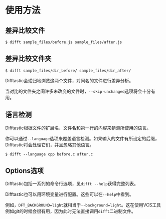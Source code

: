 # 使用方法

## 差异比较文件

```
$ difft sample_files/before.js sample_files/after.js
```

## 差异比较文件夹

```
$ difft sample_files/dir_before/ sample_files/dir_after/
```

Difftastic会递归地浏览这两个文件，对同名的文件进行差异分析。

当对比的文件夹之间许多未改变的文件时，`--skip-unchanged`选项将会十分有用。

## 语言检测

Difftastic根据文件的扩展名、文件名和第一行的内容来猜测所使用的语言。

你可以通过`--language`选项来覆盖语言检测。如果输入的文件有所设定的后缀，Difftastic将会处理它们，并且忽略其他语言。


```
$ difft --language cpp before.c after.c
```

## Options选项

Difftastic包括一系列的命令行选项，见`difft --help`获得完整列表。

Difftastic也可以用环境变量进行配置。这些可以在`--help`中看到。

例如，`DFT_BACKGROUND=light`就相当于`--background=light`。这在使用VCS工具例如git的时候会很有用，因为此时无法直接调用`difft`二进制文件。
